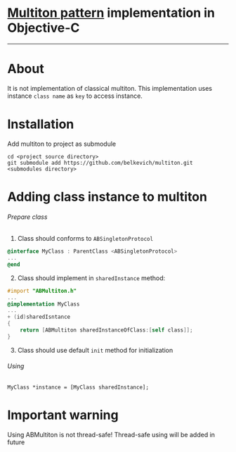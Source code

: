 [Multiton pattern](http://en.wikipedia.org/wiki/Multiton_pattern) implementation in Objective-C
========
---
# About
It is not implementation of classical multiton. This implementation uses instance `class name` as `key` to access instance.

# Installation

Add multiton to project as submodule

```
cd <project source directory>
git submodule add https://github.com/belkevich/multiton.git <submodules directory>
```

# Adding class instance to multiton

###### Prepare class

1. Class should conforms to `ABSingletonProtocol`

```objective-c
@interface MyClass : ParentClass <ABSingletonProtocol>
...
@end
```

2. Class should implement in `sharedInstance` method:

```objective-c
#import "ABMultiton.h"
...
@implementation MyClass
...
+ (id)sharedIsntance
{
	return [ABMultiton sharedInstanceOfClass:[self class]];
}
```

3. Class should use default `init` method for initialization

###### Using

```
MyClass *instance = [MyClass sharedInstance];
```

# Important warning

Using ABMultiton is not thread-safe! Thread-safe using will be added in future
